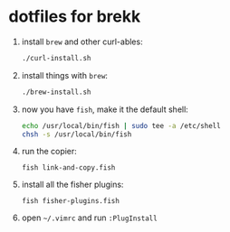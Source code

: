# dotfiles for brekk

1. install `brew` and other curl-ables:
   ```bash
   ./curl-install.sh
   ```
2. install things with `brew`:
   ```bash
   ./brew-install.sh
   ```
3. now you have `fish`, make it the default shell:
   ```bash
   echo /usr/local/bin/fish | sudo tee -a /etc/shell
   chsh -s /usr/local/bin/fish
   ```
4. run the copier:
   ```shell
   fish link-and-copy.fish
   ```
5. install all the fisher plugins:
   ```
   fish fisher-plugins.fish
   ```
6. open `~/.vimrc` and run `:PlugInstall`
